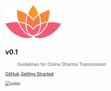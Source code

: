 ![logo](_media/Lotus-King-Trust-Logo-Icon-Medium.png)

## v0.1

> Guidelines for Online Dharma Transmission

[GitHub](https://github.com/Lotus-King-Research/Transmit)
[Getting Strarted](README.md)

![color](#f0f0f0)
